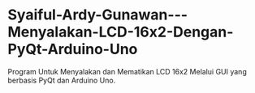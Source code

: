 # Syaiful-Ardy-Gunawan---Menyalakan-LCD-16x2-Dengan-PyQt-Arduino-Uno
Program Untuk Menyalakan dan Mematikan LCD 16x2 Melalui GUI yang berbasis PyQt dan Arduino Uno.
